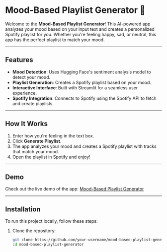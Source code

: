 # Mood-Based Playlist Generator 🎵

Welcome to the **Mood-Based Playlist Generator**! This AI-powered app analyzes your mood based on your input text and creates a personalized Spotify playlist for you. Whether you're feeling happy, sad, or neutral, this app has the perfect playlist to match your mood.

---

## Features

- **Mood Detection**: Uses Hugging Face's sentiment analysis model to detect your mood.
- **Playlist Generation**: Creates a Spotify playlist based on your mood.
- **Interactive Interface**: Built with Streamlit for a seamless user experience.
- **Spotify Integration**: Connects to Spotify using the Spotify API to fetch and create playlists.

---

## How It Works

1. Enter how you're feeling in the text box.
2. Click **Generate Playlist**.
3. The app analyzes your mood and creates a Spotify playlist with tracks that match your mood.
4. Open the playlist in Spotify and enjoy!

---

## Demo

Check out the live demo of the app: [Mood-Based Playlist Generator](https://your-app-name.streamlit.app)

---

## Installation

To run this project locally, follow these steps:

1. Clone the repository:
   ```bash
   git clone https://github.com/your-username/mood-based-playlist-generator.git
   cd mood-based-playlist-generator
